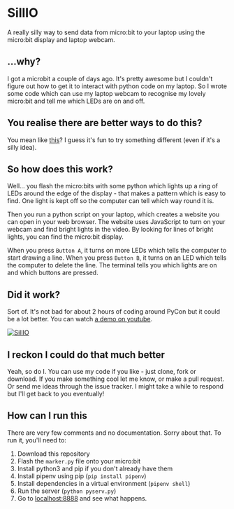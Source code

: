 # SillIO

A really silly way to send data from micro:bit to your laptop using the micro:bit display and laptop
webcam.

## ...why?

I got a microbit a couple of days ago. It's pretty awesome but I couldn't figure out how to get it 
to interact with python code on my laptop. So I wrote some code which can use my laptop webcam to
recognise my lovely micro:bit and tell me which LEDs are on and off.

## You realise there are better ways to do this?

You mean like [this](http://www.recantha.co.uk/blog/?p=15074)? I guess it's fun to try something
different (even if it's a silly idea).

## So how does this work?

Well... you flash the micro:bits with some python which lights up a ring of LEDs around the edge
of the display - that makes a pattern which is easy to find. One light is kept off so the computer
can tell which way round it is.

Then you run a python script on your laptop, which creates a website you can open in your web
browser. The website uses JavaScript to turn on your webcam and find bright lights in the video.
By looking for lines of bright lights, you can find the micro:bit display.

When you press `Button A`, it turns on more LEDs which tells the computer to start drawing a line.
When you press `Button B`, it turns on an LED which tells the computer to delete the line. The 
terminal tells you which lights are on and which buttons are pressed.

## Did it work?

Sort of. It's not bad for about 2 hours of coding around PyCon but it could be a lot better. 
You can watch [a demo on youtube](https://www.youtube.com/watch?v=YkIft5X6lR3A).

[![SillIO](https://img.youtube.com/vi/kIft5X6lR3A/0.jpg)](https://www.youtube.com/watch?v=YkIft5X6lR3A)

## I reckon I could do that much better

Yeah, so do I. You can use my code if you like - just clone, fork or download. If you make something cool
let me know, or make a pull request. Or send me ideas through the issue tracker. I might take a while to
respond but I'll get back to you eventually!

## How can I run this

There are very few comments and no documentation. Sorry about that. To run it, you'll need to:

1. Download this repository
2. Flash the `marker.py` file onto your micro:bit
3. Install python3 and pip if you don't already have them
4. Install pipenv using pip (`pip install pipenv`)
5. Install dependencies in a virtual environment (`pipenv shell`)
6. Run the server (`python pyserv.py`)
7. Go to [localhost:8888](http://localhost:8888) and see what happens.
